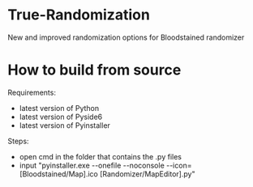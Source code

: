 # True-Randomization

New and improved randomization options for Bloodstained randomizer

# How to build from source

Requirements:
* latest version of Python
* latest version of Pyside6
* latest version of Pyinstaller

Steps:
* open cmd in the folder that contains the .py files
* input "pyinstaller.exe --onefile --noconsole --icon=[Bloodstained/Map].ico [Randomizer/MapEditor].py"
